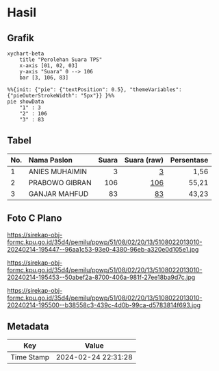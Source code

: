 # Hasil

## Grafik

```mermaid
xychart-beta
    title "Perolehan Suara TPS"
    x-axis [01, 02, 03]
    y-axis "Suara" 0 --> 106
    bar [3, 106, 83]
```

```mermaid
%%{init: {"pie": {"textPosition": 0.5}, "themeVariables": {"pieOuterStrokeWidth": "5px"}} }%%
pie showData
    "1" : 3
    "2" : 106
    "3" : 83
```

## Tabel

| No. | Nama Paslon    | Suara | Suara (raw) | Persentase |
|:--- |:-------------- | -----:| -----------:| ----------:|
| 1   | ANIES MUHAIMIN | 3     | [3][p-1]    | 1,56       |
| 2   | PRABOWO GIBRAN | 106   | [106][p-2]  | 55,21      |
| 3   | GANJAR MAHFUD  | 83    | [83][p-3]   | 43,23      |


[p-1]: https://github.com/gigit-pemilu/pemilu-2024-51-bali/blob/main/pilpres/hitung-suara/sub/51-bali/sub/08-buleleng/sub/02-seririt/sub/2013-bubunan/sub/010-tps/sub/paslon-1.txt
[p-2]: https://github.com/gigit-pemilu/pemilu-2024-51-bali/blob/main/pilpres/hitung-suara/sub/51-bali/sub/08-buleleng/sub/02-seririt/sub/2013-bubunan/sub/010-tps/sub/paslon-2.txt
[p-3]: https://github.com/gigit-pemilu/pemilu-2024-51-bali/blob/main/pilpres/hitung-suara/sub/51-bali/sub/08-buleleng/sub/02-seririt/sub/2013-bubunan/sub/010-tps/sub/paslon-3.txt

## Foto C Plano

https://sirekap-obj-formc.kpu.go.id/35d4/pemilu/ppwp/51/08/02/20/13/5108022013010-20240214-195447--96aa1c53-93e0-4380-96eb-a320e0d105e1.jpg

https://sirekap-obj-formc.kpu.go.id/35d4/pemilu/ppwp/51/08/02/20/13/5108022013010-20240214-195453--50abef2a-8700-406a-981f-27ee18ba9d7c.jpg

https://sirekap-obj-formc.kpu.go.id/35d4/pemilu/ppwp/51/08/02/20/13/5108022013010-20240214-195500--b38558c3-439c-4d0b-99ca-d5783814f693.jpg


## Metadata

| Key        | Value               |
| ---------- | ------------------- |
| Time Stamp | 2024-02-24 22:31:28 |



